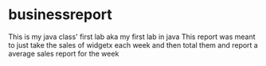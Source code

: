 # businessreport
This is my java class' first lab aka my first lab in java
This report was meant to just take the sales of widgetx each week and then total them and report a average sales report for the week

